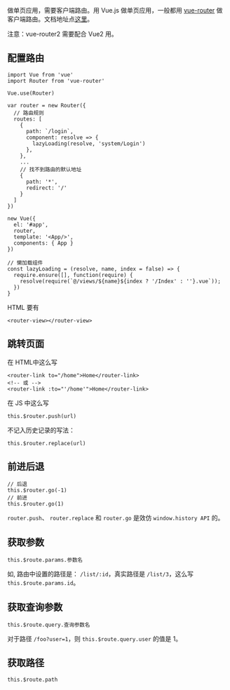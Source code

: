 做单页应用，需要客户端路由。用 Vue.js 做单页应用，一般都用 [vue-router](https://github.com/vuejs/vue-router/) 做客户端路由。文档地址点[这里](https://router.vuejs.org/zh-cn/)。

注意：vue-router2 需要配合 Vue2 用。

## 配置路由
```
import Vue from 'vue'
import Router from 'vue-router'

Vue.use(Router)

var router = new Router({
  // 路由规则
  routes: [
    {
      path: `/login`,
      component: resolve => {
        lazyLoading(resolve, 'system/Login')
      },
    },
    ...
    // 找不到路由的默认地址
    {
      path: '*',
      redirect: '/'
    }
  ]
})

new Vue({
  el: '#app',
  router,
  template: '<App/>',
  components: { App }
})

// 懒加载组件
const lazyLoading = (resolve, name, index = false) => {
  require.ensure([], function(require) {
    resolve(require(`@/views/${name}${index ? '/Index' : ''}.vue`));
  })
}
```

HTML 要有
```
<router-view></router-view>
```


## 跳转页面
在 HTML中这么写
```
<router-link to="/home">Home</router-link>
<!-- 或 -->
<router-link :to="'/home'">Home</router-link>
```

在 JS 中这么写
```
this.$router.push(url)
```

不记入历史记录的写法：
```
this.$router.replace(url)
```

## 前进后退
```
// 后退
this.$router.go(-1)
// 前进
this.$router.go(1)
```

`router.push`、 `router.replace` 和 `router.go` 是效仿 `window.history API` 的。

## 获取参数
```
this.$route.params.参数名
```

如, 路由中设置的路径是： `/list/:id`，真实路径是 `/list/3`，这么写 `this.$route.params.id`。

## 获取查询参数
```
this.$route.query.查询参数名
```

对于路径 `/foo?user=1`，则 `this.$route.query.user` 的值是 1。

## 获取路径
```
this.$route.path
```
